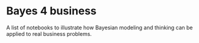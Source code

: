 # Bayes 4 business

A list of notebooks to illustrate how Bayesian modeling and thinking can be applied to real business problems.
